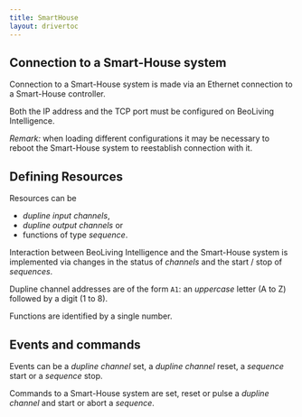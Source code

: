 ```yaml
---
title: SmartHouse
layout: drivertoc
---
```


Connection to a Smart-House system
----------------------------------

Connection to a Smart-House system is made via an Ethernet connection to
a Smart-House controller.

Both the IP address and the TCP port must be configured on BeoLiving Intelligence.

*Remark:* when loading different configurations it may be necessary to reboot the
Smart-House system to reestablish connection with it.


Defining Resources
------------------

Resources can be

 - *dupline input channels*,
 - *dupline output channels* or
 - functions of type *sequence*.

Interaction between BeoLiving Intelligence and the Smart-House system is
implemented via changes in the status of *channels* and the start /
stop of *sequences*.

Dupline channel addresses are of the form `A1`: an *uppercase* letter
(A to Z) followed by a digit (1 to 8).

Functions are identified by a single number.

Events and commands
-------------------

Events can be a *dupline channel* set, a *dupline channel* reset, a
*sequence* start or a *sequence* stop.

Commands to a Smart-House system are set, reset or pulse a *dupline
channel* and start or abort a *sequence*.
